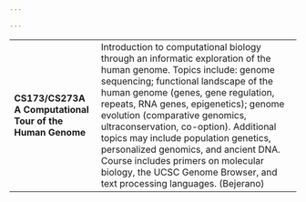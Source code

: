 ```yaml
---

---
```


<table id='courses-top' style="border:0px" >
<tr>
<td> <strong>CS173/CS273A<br/>A Computational Tour of the Human Genome</strong> </td>

<td>
Introduction to computational biology through an informatic exploration of the human genome. Topics include: genome sequencing; functional landscape of the human genome (genes, gene regulation, repeats, RNA genes, epigenetics); genome evolution (comparative genomics, ultraconservation, co-option). Additional topics may include population genetics, personalized genomics, and ancient DNA. Course includes primers on molecular biology, the UCSC Genome Browser, and text processing languages. (Bejerano)
</td></tr>
</table>